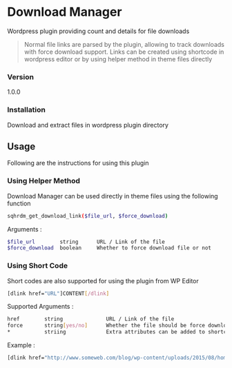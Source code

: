 # Download Manager

Wordpress plugin providing count and details for file downloads

> Normal file links are parsed by the plugin, allowing to track downloads with
> force download support. Links can be created using shortcode in wordpress 
> editor or by using helper method in theme files directly

### Version
1.0.0

### Installation

Download and extract files in wordpress plugin directory

## Usage

Following are the instructions for using this plugin 

### Using Helper Method

Download Manager can be used directly in theme files using the following function

```sh
sqhrdm_get_download_link($file_url, $force_download)
```

Arguments : 

```sh
$file_url        string      URL / Link of the file 
$force_download  boolean     Whether to force download file or not
```

### Using Short Code

Short codes are also supported for using the plugin from WP Editor

```sh
[dlink href="URL"]CONTENT[/dlink]
```

Supported Arguments : 

```sh
href        string              URL / Link of the file 
force       string[yes/no]      Whether the file should be force downloaded or not     
*           striing             Extra attributes can be added to shortcode which will be available in the link (See in below example, the id and class attributes)
```
Example : 

```sh
[dlink href="http://www.someweb.com/blog/wp-content/uploads/2015/08/home-01.jpg" class="left main" id="dlink"]Here is the content[/dlink]
```

